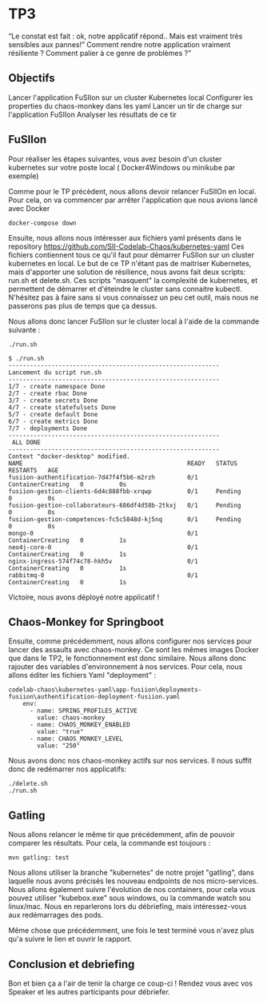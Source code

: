 # TP3

“Le constat est fait : ok, notre applicatif répond.. Mais est vraiment très sensibles aux pannes!” Comment rendre notre application vraiment résiliente ? Comment palier à ce genre de problèmes ?”

## Objectifs

Lancer l'application FuSIIon sur un cluster Kubernetes local
Configurer les properties du chaos-monkey dans les yaml
Lancer un tir de charge sur l'application FuSIIon
Analyser les résultats de ce tir

## FuSIIon

Pour réaliser les étapes suivantes, vous avez besoin d'un cluster kubernetes sur votre poste local ( Docker4Windows ou minikube par exemple)

Comme pour le TP précèdent, nous allons devoir relancer FuSIIOn en local.
Pour cela, on va commencer par arrêter l'application que nous avions lancé avec Docker

    docker-compose down
    
Ensuite, nous allons nous intéresser aux fichiers yaml présents dans le repository https://github.com/SII-Codelab-Chaos/kubernetes-yaml
Ces fichiers contiennent tous ce qu'il faut pour démarrer FuSIIon sur un cluster kubernetes en local.
Le but de ce TP n'étant pas de maitriser Kubernetes, mais d'apporter une solution de résilience, nous avons fait deux scripts: run.sh et delete.sh.
Ces scripts "masquent" la complexité de kubernetes, et permettent de démarrer et d'éteindre le cluster sans connaitre kubectl.
N'hésitez pas à faire sans si vous connaissez un peu cet outil, mais nous ne passerons pas plus de temps que ça dessus.

Nous allons donc lancer FuSIIon sur le cluster local à l'aide de la commande suivante :

    ./run.sh
 
    $ ./run.sh
    -----------------------------------------------------------
    Lancement du script run.sh
    -----------------------------------------------------------
    1/7 - create namespace Done
    2/7 - create rbac Done
    3/7 - create secrets Done
    4/7 - create statefulsets Done
    5/7 - create default Done
    6/7 - create metrics Done
    7/7 - deployments Done
    -----------------------------------------------------------
     ALL DONE
    -----------------------------------------------------------
    Context "docker-desktop" modified.
    NAME                                              READY   STATUS              RESTARTS   AGE
    fusiion-authentification-7d47f4f5b6-m2rzh         0/1     ContainerCreating   0          0s
    fusiion-gestion-clients-6d4c888fbb-xrqwp          0/1     Pending             0          0s
    fusiion-gestion-collaborateurs-686df4d58b-2tkxj   0/1     Pending             0          0s
    fusiion-gestion-competences-fc5c5848d-kj5nq       0/1     Pending             0          0s
    mongo-0                                           0/1     ContainerCreating   0          1s
    neo4j-core-0                                      0/1     ContainerCreating   0          1s
    nginx-ingress-574f74c78-hkh5v                     0/1     ContainerCreating   0          1s
    rabbitmq-0                                        0/1     ContainerCreating   0          1s


Victoire, nous avons déployé notre applicatif !
 
 ## Chaos-Monkey for Springboot
 
Ensuite, comme précédemment, nous allons configurer nos services pour lancer des assaults avec chaos-monkey.
Ce sont les mêmes images Docker que dans le TP2, le fonctionnement est donc similaire.
Nous allons donc rajouter des variables d'environnement à nos services.
Pour cela, nous allons éditer les fichiers Yaml "deployment" :

    codelab-chaos\kubernetes-yaml\app-fusiion\deployments-fusiion\authentification-deployment-fusiion.yaml
        env:
          - name: SPRING_PROFILES_ACTIVE
            value: chaos-monkey
          - name: CHAOS_MONKEY_ENABLED
            value: "true"
          - name: CHAOS_MONKEY_LEVEL
            value: "250"
          
Nous avons donc nos chaos-monkey actifs sur nos services.
Il nous suffit donc de redémarrer nos applicatifs:

    ./delete.sh
    ./run.sh
        
## Gatling

Nous allons relancer le même tir que précédemment, afin de pouvoir comparer les résultats.
Pour cela, la commande est toujours :

    mvn gatling: test
    
Nous allons utiliser la branche "kubernetes" de notre projet "gatling", dans laquelle nous avons précisés les nouveau endpoints de nos micro-services.
Nous allons également suivre l'évolution de nos containers, pour cela vous pouvez utiliser "kubebox.exe" sous windows, ou la commande watch sou linux/mac.
Nous en reparlerons lors du débriefing, mais intéressez-vous aux redémarrages des pods.
    
Même chose que précédemment, une fois le test terminé vous n'avez plus qu'a suivre le lien et ouvrir le rapport.

## Conclusion et debriefing

Bon et bien ça a l'air de tenir la charge ce coup-ci !
Rendez vous avec vos Speaker et les autres participants pour débriefer.

